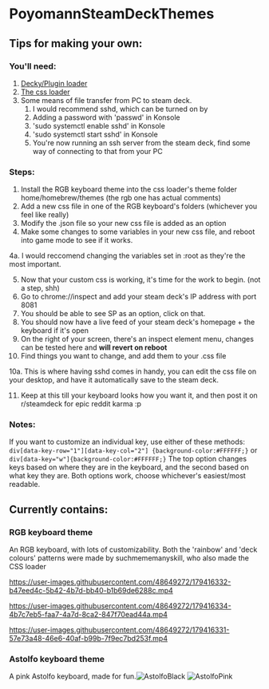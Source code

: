 # PoyomannSteamDeckThemes

## Tips for making your own:

### You'll need:
1. [Decky/Plugin loader](https://github.com/SteamDeckHomebrew/decky-loader)
2. [The css loader](https://github.com/suchmememanyskill/SDH-CssLoader/tree/dev) 
3. Some means of file transfer from PC to steam deck.
    1. I would recommend sshd, which can be turned on by
    2. Adding a password with 'passwd' in Konsole
    3. 'sudo systemctl enable sshd' in Konsole
    4. 'sudo systemctl start sshd' in Konsole
    5. You're now running an ssh server from the steam deck, find some way of connecting to that from your PC

### Steps:
1. Install the RGB keyboard theme into the css loader's theme folder home/homebrew/themes (the rgb one has actual comments)
2. Add a new css file in one of the RGB keyboard's folders (whichever you feel like really)
3. Modify the .json file so your new css file is added as an option
4. Make some changes to some variables in your new css file, and reboot into game mode to see if it works.

4a. I would reccomend changing the variables set in :root as they're the most important.

5. Now that your custom css is working, it's time for the work to begin. (not a step, shh)
6. Go to chrome://inspect and add your steam deck's IP address with port 8081
7. You should be able to see SP as an option, click on that.
8. You should now have a live feed of your steam deck's homepage + the keyboard if it's open
9. On the right of your screen, there's an inspect element menu, changes can be tested here and **will revert on reboot**
10. Find things you want to change, and add them to your .css file

10a. This is where having sshd comes in handy, you can edit the css file on your desktop, and have it automatically save to the steam deck.

11. Keep at this till your keyboard looks how you want it, and then post it on r/steamdeck for epic reddit karma :p

### Notes:

If you want to customize an individual key, use either of these methods:
`div[data-key-row="1"][data-key-col="2"] {background-color:#FFFFFF;}`
or
`div[data-key="w"]{background-color:#FFFFFF;}`
The top option changes keys based on where they are in the keyboard, and the second based on what key they are.
Both options work, choose whichever's easiest/most readable.


## Currently contains:

### RGB keyboard theme
An RGB keyboard, with lots of customizability.
Both the 'rainbow' and 'deck colours' patterns were made by suchmememanyskill, who also made the CSS loader

https://user-images.githubusercontent.com/48649272/179416332-b47eed4c-5b42-4b7d-bb40-b1b69de6288c.mp4

https://user-images.githubusercontent.com/48649272/179416334-4b7c7eb5-faa7-4a7d-8ca2-847f70ead44a.mp4

https://user-images.githubusercontent.com/48649272/179416331-57e73a48-46e6-40af-b99b-7f9ec7bd253f.mp4


### Astolfo keyboard theme
A pink Astolfo keyboard, made for fun.![AstolfoBlack](https://user-images.githubusercontent.com/48649272/179416386-eb74df5b-94de-444a-becb-28dfed7eb7a1.png)
![AstolfoPink](https://user-images.githubusercontent.com/48649272/179416388-fdf00675-2f32-4da8-b67c-3fe9eaff30bf.png)
